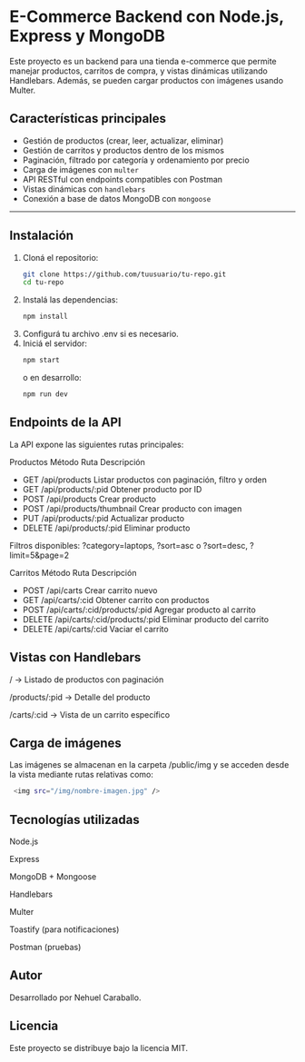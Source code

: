 # E-Commerce Backend con Node.js, Express y MongoDB

Este proyecto es un backend para una tienda e-commerce que permite manejar productos, carritos de compra, y vistas dinámicas utilizando Handlebars. Además, se pueden cargar productos con imágenes usando Multer.

## Características principales

- Gestión de productos (crear, leer, actualizar, eliminar)
- Gestión de carritos y productos dentro de los mismos
- Paginación, filtrado por categoría y ordenamiento por precio
- Carga de imágenes con `multer`
- API RESTful con endpoints compatibles con Postman
- Vistas dinámicas con `handlebars`
- Conexión a base de datos MongoDB con `mongoose`

---

## Instalación

1. Cloná el repositorio:
   ```bash
   git clone https://github.com/tuusuario/tu-repo.git
   cd tu-repo
   ```
2. Instalá las dependencias:
   ```bash
   npm install
   ```
3. Configurá tu archivo .env si es necesario.
4. Iniciá el servidor:
   ```bash
   npm start
   ```
   o en desarrollo:
   ```bash
   npm run dev
   ```
## Endpoints de la API
La API expone las siguientes rutas principales:

Productos
Método	Ruta	Descripción
- GET	/api/products	Listar productos con paginación, filtro y orden
- GET	/api/products/:pid	Obtener producto por ID
- POST	/api/products	Crear producto
- POST	/api/products/thumbnail	Crear producto con imagen
- PUT	/api/products/:pid	Actualizar producto
- DELETE	/api/products/:pid	Eliminar producto

Filtros disponibles: ?category=laptops, ?sort=asc o ?sort=desc, ?limit=5&page=2

Carritos
Método	Ruta	Descripción
- POST	/api/carts	Crear carrito nuevo
- GET	/api/carts/:cid	Obtener carrito con productos
- POST	/api/carts/:cid/products/:pid	Agregar producto al carrito
- DELETE	/api/carts/:cid/products/:pid	Eliminar producto del carrito
- DELETE	/api/carts/:cid	Vaciar el carrito

## Vistas con Handlebars
/ → Listado de productos con paginación

/products/:pid → Detalle del producto

/carts/:cid → Vista de un carrito específico

## Carga de imágenes
Las imágenes se almacenan en la carpeta /public/img y se acceden desde la vista mediante rutas relativas como:
   ```bash
    <img src="/img/nombre-imagen.jpg" />
   ```

## Tecnologías utilizadas
Node.js

Express

MongoDB + Mongoose

Handlebars

Multer

Toastify (para notificaciones)

Postman (pruebas)

## Autor
Desarrollado por Nehuel Caraballo.

## Licencia
Este proyecto se distribuye bajo la licencia MIT.
